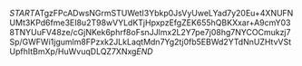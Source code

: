 $START$ATgzFPcADwsNGrmSTUWetI3Ybkp0JsVyUweLYad7y20Eu+4XNUFNUMt3KPd6fme3EI8u2T98wVYLdKTjHpxpzEfgZEK655hQBKXxar+A9cmY038TNYUuFV48ze/cGjNKek6phrf8oFsnJJlmx2L2Y7pe7j08hg7NYCOCmukzj7Sp/GWFWi1jgumlm8FPzxk2JLkLaqtMdn7Yg2tj0fb5EBWd2YTdNnUZHtvVStUpfhItBmXp/HuWvuqDLQZ7XNxg$END$